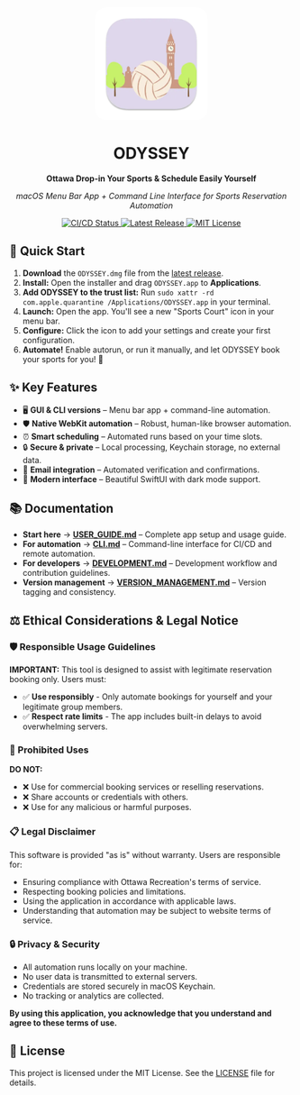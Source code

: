 <div align="center">
  <img src="Sources/Resources/Assets.xcassets/AppIcon.appiconset/icon_512x512.png" alt="ODYSSEY Logo" width="200" style="border-radius: 20px;">
  <h1>ODYSSEY</h1>
  <p><strong>Ottawa Drop-in Your Sports & Schedule Easily Yourself</strong></p>
  <p><em>macOS Menu Bar App + Command Line Interface for Sports Reservation Automation</em></p>
  <p>
    <a href="https://github.com/Amet13/ODYSSEY/actions/workflows/build-release.yml">
<img src="https://github.com/Amet13/ODYSSEY/actions/workflows/build-release.yml/badge.svg" alt="CI/CD Status">
    </a>
    <a href="https://github.com/Amet13/ODYSSEY/releases">
      <img src="https://img.shields.io/github/v/release/Amet13/ODYSSEY?label=version" alt="Latest Release">
    </a>
    <a href="https://github.com/Amet13/ODYSSEY/blob/main/LICENSE">
      <img src="https://img.shields.io/badge/License-MIT-green" alt="MIT License">
    </a>
  </p>
</div>

## 🚀 Quick Start

1. **Download** the `ODYSSEY.dmg` file from the [latest release](https://github.com/Amet13/ODYSSEY/releases/latest/).
2. **Install:** Open the installer and drag `ODYSSEY.app` to **Applications**.
3. **Add ODYSSEY to the trust list:** Run `sudo xattr -rd com.apple.quarantine /Applications/ODYSSEY.app` in your terminal.
4. **Launch:** Open the app. You'll see a new "Sports Court" icon in your menu bar.
5. **Configure:** Click the icon to add your settings and create your first configuration.
6. **Automate!** Enable autorun, or run it manually, and let ODYSSEY book your sports for you! 🎉

## ✨ Key Features

- 🖥️ **GUI & CLI versions** – Menu bar app + command-line automation.
- 🛡️ **Native WebKit automation** – Robust, human-like browser automation.
- ⏰ **Smart scheduling** – Automated runs based on your time slots.
- 🔒 **Secure & private** – Local processing, Keychain storage, no external data.
- 📧 **Email integration** – Automated verification and confirmations.
- 🎨 **Modern interface** – Beautiful SwiftUI with dark mode support.

## 📚 Documentation

- **Start here** → **[USER_GUIDE.md](Documentation/USER_GUIDE.md)** – Complete app setup and usage guide.
- **For automation** → **[CLI.md](Documentation/CLI.md)** – Command-line interface for CI/CD and remote automation.
- **For developers** → **[DEVELOPMENT.md](Documentation/DEVELOPMENT.md)** – Development workflow and contribution guidelines.
- **Version management** → **[VERSION_MANAGEMENT.md](Documentation/VERSION_MANAGEMENT.md)** – Version tagging and consistency.

## ⚖️ Ethical Considerations & Legal Notice

### 🛡️ Responsible Usage Guidelines

**IMPORTANT:** This tool is designed to assist with legitimate reservation booking only. Users must:

- ✅ **Use responsibly** - Only automate bookings for yourself and your legitimate group members.
- ✅ **Respect rate limits** - The app includes built-in delays to avoid overwhelming servers.

### 🚫 Prohibited Uses

**DO NOT:**

- ❌ Use for commercial booking services or reselling reservations.
- ❌ Share accounts or credentials with others.
- ❌ Use for any malicious or harmful purposes.

### 📋 Legal Disclaimer

This software is provided "as is" without warranty. Users are responsible for:

- Ensuring compliance with Ottawa Recreation's terms of service.
- Respecting booking policies and limitations.
- Using the application in accordance with applicable laws.
- Understanding that automation may be subject to website terms of service.

### 🔒 Privacy & Security

- All automation runs locally on your machine.
- No user data is transmitted to external servers.
- Credentials are stored securely in macOS Keychain.
- No tracking or analytics are collected.

**By using this application, you acknowledge that you understand and agree to these terms of use.**

## 📄 License

This project is licensed under the MIT License. See the [LICENSE](LICENSE) file for details.
